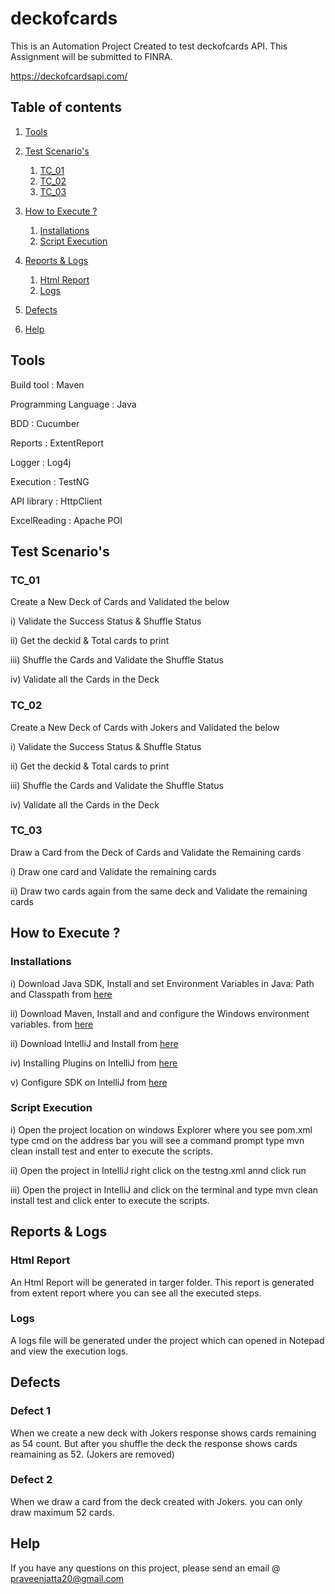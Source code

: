 # deckofcards

This is an Automation Project Created to test deckofcards API. This Assignment will be submitted to FINRA.

  https://deckofcardsapi.com/

## Table of contents

1. [Tools](#1)

2. [Test Scenario's](#2)
    1. [TC_01](#2-1)
    2. [TC_02](#2-2)
    3. [TC_03](#2-3)

3. [How to Execute ?](#3)
    1. [Installations](#3-1)
    2. [Script Execution](#3-21)
    
4. [Reports & Logs](#4)    
    1. [Html Report](#4-1)
    2. [Logs](#4-2)
    
5. [Defects](#5)      
    
6. [Help](#6)      
    



## <a name="1"></a>Tools

Build tool :            Maven

Programming Language :  Java

BDD                  :  Cucumber

Reports              : ExtentReport

Logger               : Log4j

Execution            :  TestNG

API library          :  HttpClient

ExcelReading         :  Apache POI



## <a name="2"></a> Test Scenario's

### <a name="2-1"></a>TC_01
Create a New Deck of Cards and Validated the below

i) Validate the Success Status & Shuffle Status

ii) Get the deckid & Total cards to print

iii) Shuffle the Cards and Validate the Shuffle Status

iv) Validate all the Cards in the Deck

### <a name="2-2"></a>TC_02
Create a New Deck of Cards with Jokers and Validated the below

i) Validate the Success Status & Shuffle Status

ii) Get the deckid & Total cards to print

iii) Shuffle the Cards and Validate the Shuffle Status

iv) Validate all the Cards in the Deck

### <a name="2-3"></a>TC_03
Draw a Card from the Deck of Cards and Validate the Remaining cards

i) Draw one card and Validate the remaining cards

ii) Draw two cards again from the same deck and Validate the remaining cards



## <a name="3"></a> How to Execute ?

### <a name="3-1"></a>Installations

i) Download Java SDK, Install and set Environment Variables in Java: Path and Classpath from [here](https://www.guru99.com/install-java.html)

ii) Download Maven, Install and and configure the Windows environment variables. from [here](https://mkyong.com/maven/how-to-install-maven-in-windows/)

ii) Download IntelliJ and Install from [here](https://java.tutorials24x7.com/blog/how-to-install-intellij-idea-for-java-on-windows)

iv) Installing Plugins on IntelliJ from [here](https://www.jetbrains.com/help/idea/managing-plugins.html#plugin-dev)

v) Configure SDK on IntelliJ from [here](https://www.jetbrains.com/help/idea/sdk.html#change-project-sdk)


### <a name="3-2"></a>Script Execution

i) Open the project location on windows Explorer where you see pom.xml
type cmd on the address bar you will see a command prompt type mvn clean install test and enter to execute the scripts.

ii) Open the project in IntelliJ right click on the testng.xml annd click run

iii) Open the project in IntelliJ and click on the terminal and type mvn clean install test and click enter to execute the scripts.
 
  
  
## <a name="4"></a> Reports & Logs

### <a name="4-1"></a>Html Report

An Html Report will be generated in targer folder. This report is generated from extent report where you can see all the executed steps.

### <a name="4-2"></a>Logs

A logs file will be generated under the project which can opened in Notepad and view the execution logs.


## <a name="5"></a>Defects

### <a name="5-1"></a>Defect 1

When we create a new deck with Jokers response shows cards remaining as 54 count. But after you shuffle the deck the response shows cards reamaining as 52. (Jokers are removed)

### <a name="5-2"></a>Defect 2

When we draw a card from the deck created with Jokers. you can only draw maximum 52 cards. 

## <a name="6"></a>Help

If you have any questions on this project, please send an email @ praveenjatta20@gmail.com


